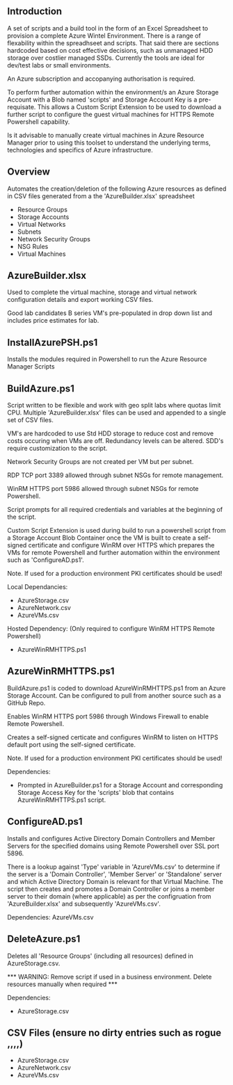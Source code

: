 Introduction
------------

A set of scripts and a build tool in the form of an Excel Spreadsheet to provision a complete Azure Wintel Environment. There is a range of flexability within the spreadhseet and scripts. That said there are sections hardcoded based on cost effective decisions, such as unmanaged HDD storage over costlier managed SSDs. Currently the tools are ideal for dev/test labs or small environments.

An Azure subscription and accopanying authorisation is required. 

To perform further automation within the environment/s an Azure Storage Account with a Blob named 'scripts' and Storage Account Key is a pre-requisate. This allows a Custom Script Extension to be used to download a further script to configure the guest virtual machines for HTTPS Remote Powershell capability.

Is it advisable to manually create virtual machines in Azure Resource Manager prior to using this toolset to understand the underlying terms, technologies and specifics of Azure infrastructure. 


Overview
--------

Automates the creation/deletion of the following Azure resources as defined in CSV files generated from a the 'AzureBuilder.xlsx' spreadsheet
- Resource Groups
- Storage Accounts
- Virtual Networks
- Subnets
- Network Security Groups
- NSG Rules
- Virtual Machines


AzureBuilder.xlsx
-----------------
Used to complete the virtual machine, storage and virtual network configuration details and export working CSV files.

Good lab candidates B series VM's pre-populated in drop down list and includes price estimates for lab.


InstallAzurePSH.ps1
----------------
Installs the modules required in Powershell to run the Azure Resource Manager Scripts


BuildAzure.ps1
-------------
Script written to be flexible and work with geo split labs where quotas limit CPU. Multiple 'AzureBuilder.xlsx' files can be used and appended to a single set of CSV files.

VM's are hardcoded to use Std HDD storage to reduce cost and remove costs occuring when VMs are off. Redundancy levels can be altered.
SDD's require customization to the script.

Network Security Groups are not created per VM but per subnet.

RDP TCP port 3389 allowed through subnet NSGs for remote management.

WinRM HTTPS port 5986 allowed through subnet NSGs for remote Powershell.

Script prompts for all required credentials and variables at the beginning of the script.

Custom Script Extension is used during build to run a powershell script from a Storage Account Blob Container once the VM is
built to create a self-signed certificate and configure WinRM over HTTPS which prepares the VMs for remote Powershell and further automation within the environment such as 'ConfigureAD.ps1'.

Note. If used for a production environment PKI certificates should be used!

Local Dependancies:
- AzureStorage.csv
- AzureNetwork.csv
- AzureVMs.csv

Hosted Dependency: (Only required to configure WinRM HTTPS Remote Powershell)
- AzureWinRMHTTPS.ps1


AzureWinRMHTTPS.ps1
-------------------
BuildAzure.ps1 is coded to download AzureWinRMHTTPS.ps1 from an Azure Storage Account. Can be configured to pull from another source such as a GitHub Repo.

Enables WinRM HTTPS port 5986 through Windows Firewall to enable Remote Powershell.

Creates a self-signed certicate and configures WinRM to listen on HTTPS default port using the self-signed certificate.

Note. If used for a production environment PKI certificates should be used!

Dependencies:
- Prompted in AzureBuilder.ps1 for a Storage Account and corresponding Storage Access Key for the 'scripts' blob that contains AzureWinRMHTTPS.ps1 script.


ConfigureAD.ps1
------------
Installs and configures Active Directory Domain Controllers and Member Servers for the specified domains using Remote Powershell over SSL port 5896.

There is a lookup against 'Type' variable in 'AzureVMs.csv' to determine if the server is a 'Domain Controller', 'Member Server' or 'Standalone' server and which Active Directory Domain is relevant for that Virtual Machine. The script then creates and promotes a Domain Controller or joins a member server to their domain (where applicable) as per the configruation from 'AzureBuilder.xlsx' and subsequently 'AzureVMs.csv'.

Dependencies:
AzureVMs.csv


DeleteAzure.ps1
-------------
Deletes all 'Resource Groups' (including all resources) defined in AzureStorage.csv.

*** WARNING: Remove script if used in a business environment. Delete resources manually when required ***

Dependencies:
- AzureStorage.csv

CSV Files (ensure no dirty entries such as rogue ,,,,)
---------
- AzureStorage.csv
- AzureNetwork.csv
- AzureVMs.csv
